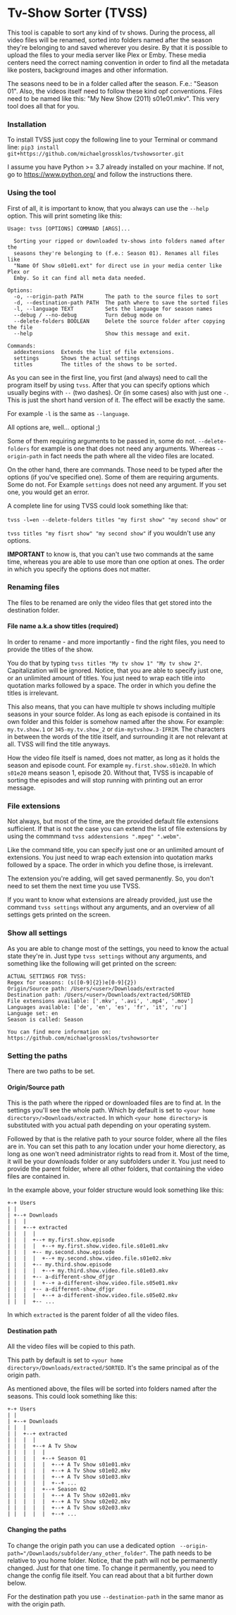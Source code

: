 # Tv-Show Sorter (TVSS)

This tool is capable to sort any kind of tv shows. During the process, all video files will be renamed, sorted into folders named after the season
they're belonging to and saved wherever you desire. By that it is possible to upload the files to your media server like Plex or Emby. These media
centers need the correct naming convention in order to find all the metadata like posters, background images and other information.

The seasons need to be in a folder called after the season. F.e.: "Season 01". Also, the videos itself need to follow these kind opf conventions.
Files need to be named like this: "My New Show (2011) s01e01.mkv". This very tool does all that for you.

### Installation

To install TVSS just copy the following line to your Terminal or command line:
`pip3 install git+https://github.com/michaelgrossklos/tvshowsorter.git`

I assume you have Python >= 3.7 already installed on your machine. If not, go to https://www.python.org/ and follow the instructions there.

### Using the tool

First of all, it is important to know, that you always can use the `--help` option. This will print someting like this:

```
Usage: tvss [OPTIONS] COMMAND [ARGS]...

  Sorting your ripped or downloaded tv-shows into folders named after the
  seasons they're belonging to (f.e.: Season 01). Renames all files like
  "Name Of Show s01e01.ext" for direct use in your media center like Plex or
  Emby. So it can find all meta data needed.

Options:
  -o, --origin-path PATH       The path to the source files to sort
  -d, --destination-path PATH  The path where to save the sorted files
  -l, --language TEXT          Sets the language for season names
  --debug / --no-debug         Turn debug mode on
  --delete-folders BOOLEAN     Delete the source folder after copying the file
  --help                       Show this message and exit.

Commands:
  addextensions  Extends the list of file extensions.
  settings       Shows the actual settings
  titles         The titles of the shows to be sorted.
```

As you can see in the first line, you first (and always) need to call the program itself by using `tvss`. After that you can specify options which
usually begins with `--` (two dashes). Or (in some cases) also with just one `-`. This is just the short hand version of it. The effect will be
exactly the same.

For example `-l` is the same as `--language`.

All options are, well... optional ;)

Some of them requiring arguments to be passed in, some do not.
`--delete-folders` for example is one that does not need any arguments. Whereas `--origin-path` in fact needs the path where all the video files are
located.

On the other hand, there are commands. Those need to be typed after the options (if you've specified one). Some of them are requiring arguments. Some
do not. For Example `settings` does not need any argument. If you set one, you would get an error.

A complete line for using TVSS could look something like that:

`tvss -l=en --delete-folders titles "my first show" "my second show"` or

`tvss titles "my fisrt show" "my second show"` if you wouldn't use any options.

**IMPORTANT** to know is, that you can't use two commands at the same time, whereas you are able to use more than one option at ones. The order in
which you specify the options does not matter.

### Renaming files

The files to be renamed are only the video files that get stored into the destination folder.

#### File name a.k.a show titles (required)

In order to rename - and more importantly - find the right files, you need to provide the titles of the show.

You do that by typing `tvss titles "My tv show 1" "My tv show 2"`. Capitalization will be ignored. Notice, that you are able to specify just one, or
an unlimited amount of titles. You just need to wrap each title into quotation marks followed by a space. The order in which you define the titles is
irrelevant.

This also means, that you can have multiple tv shows including multiple seasons in your source folder. As long as each episode is contained in its own
folder and this folder is somehow named after the show. For example: `my.tv.show.1` or `345-my.tv.show_2` or `dim-mytvshow.3-IFRIM`. The characters in
between the words of the title itself, and surrounding it are not relevant at all. TVSS will find the title anyways.

How the video file itself is named, does not matter, as long as it holds the season and episode count. For example `my.first.show.s01e20`. In
which `s01e20` means season 1, episode 20. Without that, TVSS is incapable of sorting the episodes and will stop running with printing out an error
message.

### File extensions

Not always, but most of the time, are the provided default file extensions sufficient. If that is not the case you can extend the list of file
extensions by using the commmand ``tvss addextensions ".mpeg" ".webm"``.

Like the command title, you can specify just one or an unlimited amount of extensions. You just need to wrap each extension into quotation marks
followed by a space. The order in which you define those, is irrelevant.

The extension you're adding, will get saved permanently. So, you don't need to set them the next time you use TVSS.

If you want to know what extensions are already provided, just use the command `tvss settings` without any arguments, and an overview of all settings
gets printed on the screen.

### Show all settings

As you are able to change most of the settings, you need to know the actual state they're in. Just type `tvss settings` without any arguments, and
something like the following will get printed on the screen:

```bazaar
ACTUAL SETTINGS FOR TVSS:
Regex for seasons: (s([0-9]{2})e[0-9]{2})
Origin/Source path: /Users/<user>/Downloads/extracted
Destination path: /Users/<user>/Downloads/extracted/SORTED
File extensions available: ['.mkv', '.avi', '.mp4', '.mov']
Languages available: ['de', 'en', 'es', 'fr', 'it', 'ru']
Language set: en
Season is called: Season

You can find more information on:
https://github.com/michaelgrossklos/tvshowsorter
```

### Setting the paths

There are two paths to be set.

#### Origin/Source path

This is the path where the ripped or downloaded files are to find at. In the settings you'll see the whole path. Which by default is set
to `<your home directory>/>Downloads/extracted`. In which `<your home directory>` is substituted with you actual path depending on your operating
system.

Followed by that is the relative path to your source folder, where all the files are in. You can set this path to any location under your home
dierectory, as long as one won't need administrator rights to read from it. Most of the time, it will be your downloads folder or any subfolders under
it. You just need to provide the parent folder, where all other folders, that containing the video files are contained in.

In the example above, your folder structure would look something like this:

```
+-+ Users 
| |
| +--+ Downloads
| |  |
| |  +--+ extracted
| |  |  |
| |  |  +--+ my.first.show.episode
| |  |  |  +--+ my.first.show.video.file.s01e01.mkv
| |  |  +-- my.second.show.episode
| |  |  |  +--+ my.second.show.video.file.s01e02.mkv
| |  |  +-- my.third.show.episode
| |  |  |  +--+ my.third.show.video.file.s01e03.mkv
| |  |  +-- a-different-show_dfjgr
| |  |  |  +--+ a-different-show.video.file.s05e01.mkv
| |  |  +-- a-different-show_dfjgr
| |  |  |  +--+ a-different-show.video.file.s05e02.mkv
| |  |  +-- ...
```

In which `extracted` is the parent folder of all the video files.

#### Destination path

All the video files will be copied to this path.

This path by default is set to `<your home directory>/Downloads/extracted/SORTED`. It's the same principal as of the origin path.

As mentioned above, the files will be sorted into folders named after the seasons. This could look something like this:

```
+-+ Users 
| |
| +--+ Downloads
| |  |
| |  +--+ extracted
| |  |  |
| |  |  +--+ A Tv Show
| |  |  |  |
| |  |  |  +--+ Season 01
| |  |  |  |  +--+ A Tv Show s01e01.mkv
| |  |  |  |  +--+ A Tv Show s01e02.mkv
| |  |  |  |  +--+ A Tv Show s01e03.mkv
| |  |  |  |  +--+ ...
| |  |  |  +--+ Season 02
| |  |  |  |  +--+ A Tv Show s02e01.mkv
| |  |  |  |  +--+ A Tv Show s02e02.mkv
| |  |  |  |  +--+ A Tv Show s02e03.mkv
| |  |  |  |  +--+ ...
```

#### Changing the paths

To change the origin path you can use a dedicated option ` --origin-path="/Downlaods/subfolder/any_other_folder"`. The path needs to be relative to
you home folder. Notice, that the path will not be permanently changed. Just for that one time. To change it permanently, you need to change the
config file itself. You can read about that a bit further down below.

For the destination path you use `--destination-path` in the same manor as with the origin path.

